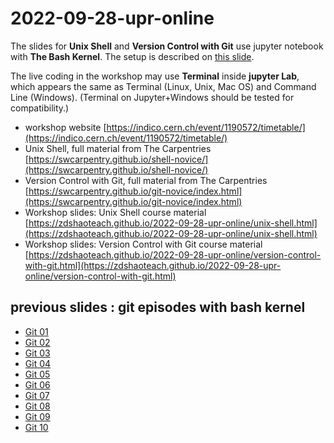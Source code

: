 # 2022-09-28-upr-online

The slides for **Unix Shell** and **Version Control with Git** use jupyter notebook with **The Bash Kernel**. The setup is described on [this slide](https://zdshaoteach.github.io/2022-09-28-upr-online/unix-shell#/1/1).

The live coding in the workshop may use **Terminal** inside **jupyter Lab**, which appears the same as Terminal (Linux, Unix, Mac OS) and Command Line (Windows). (Terminal on Jupyter+Windows should be tested for compatibility.)


- workshop website [https://indico.cern.ch/event/1190572/timetable/](https://indico.cern.ch/event/1190572/timetable/)
- Unix Shell, full material from The Carpentries [https://swcarpentry.github.io/shell-novice/](https://swcarpentry.github.io/shell-novice/)
- Version Control with Git, full material from The Carpentries [https://swcarpentry.github.io/git-novice/index.html](https://swcarpentry.github.io/git-novice/index.html)
- Workshop slides: Unix Shell course material [https://zdshaoteach.github.io/2022-09-28-upr-online/unix-shell.html](https://zdshaoteach.github.io/2022-09-28-upr-online/unix-shell.html)
- Workshop slides: Version Control with Git course material [https://zdshaoteach.github.io/2022-09-28-upr-online/version-control-with-git.html](https://zdshaoteach.github.io/2022-09-28-upr-online/version-control-with-git.html)


## previous slides : git episodes with bash kernel

- [Git 01](https://zdshaoteach.github.io/2022-05-16-tudelft-online/git-bash-notebook/git-01.slides.html)
- [Git 02](https://zdshaoteach.github.io/2022-05-16-tudelft-online/git-bash-notebook/git-02.slides.html) 
- [Git 03](https://zdshaoteach.github.io/2022-05-16-tudelft-online/git-bash-notebook/git-03.slides.html)
- [Git 04](https://zdshaoteach.github.io/2022-05-16-tudelft-online/git-bash-notebook/git-04.slides.html) 
- [Git 05](https://zdshaoteach.github.io/2022-05-16-tudelft-online/git-bash-notebook/git-05.slides.html)
- [Git 06](https://zdshaoteach.github.io/2022-05-16-tudelft-online/git-bash-notebook/git-06.slides.html) 
- [Git 07](https://zdshaoteach.github.io/2022-05-16-tudelft-online/git-bash-notebook/git-07.slides.html)
- [Git 08](https://zdshaoteach.github.io/2022-05-16-tudelft-online/git-bash-notebook/git-08.slides.html)
- [Git 09](https://zdshaoteach.github.io/2022-05-16-tudelft-online/git-bash-notebook/git-09.slides.html)
- [Git 10](https://zdshaoteach.github.io/2022-05-16-tudelft-online/git-bash-notebook/git-10.slides.html)
